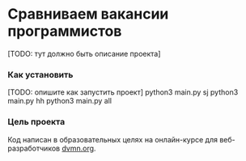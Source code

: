 # Сравниваем вакансии программистов

[TODO: тут должно быть описание проекта]

### Как установить

[TODO: опишите как запустить проект]
python3 main.py sj
python3 main.py hh
python3 main.py all
### Цель проекта

Код написан в образовательных целях на онлайн-курсе для веб-разработчиков [dvmn.org](https://dvmn.org/).